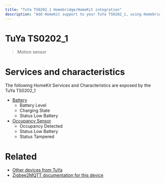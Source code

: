 ```yaml
---
title: "TuYa TS0202_1 Homebridge/HomeKit integration"
description: "Add HomeKit support to your TuYa TS0202_1, using Homebridge, Zigbee2MQTT and homebridge-z2m."
---
```

<!---
This file has been GENERATED using src/docgen/docgen.ts
DO NOT EDIT THIS FILE MANUALLY!
-->
# TuYa TS0202_1
> Motion sensor


# Services and characteristics
The following HomeKit Services and Characteristics are exposed by
the TuYa TS0202_1

* [Battery](../../battery.md)
  * Battery Level
  * Charging State
  * Status Low Battery
* [Occupancy Sensor](../../sensors.md)
  * Occupancy Detected
  * Status Low Battery
  * Status Tampered


# Related
* [Other devices from TuYa](../index.md#tuya)
* [Zigbee2MQTT documentation for this device](https://www.zigbee2mqtt.io/devices/TS0202_1.html)